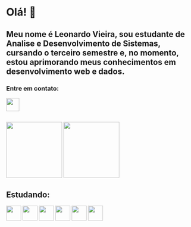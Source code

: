 <!--
**L3oVieira/l3ovieira** is a ✨ _special_ ✨ repository because its `README.md` (this file) appears on your GitHub profile.

Here are some ideas to get you started:

- 🔭 I’m currently working on ...
- 🌱 I’m currently learning ...
- 👯 I’m looking to collaborate on ...
- 🤔 I’m looking for help with ...
- 💬 Ask me about ...
- 📫 How to reach me: ...
- 😄 Pronouns: ...
- ⚡ Fun fact: ...
-->

# Olá! 👋
## Meu nome é Leonardo Vieira, sou estudante de Analise e Desenvolvimento de Sistemas, cursando o terceiro semestre e, no momento, estou aprimorando meus conhecimentos em desenvolvimento web e dados.  

### Entre em contato:
<a href="https://www.linkedin.com/in/leonardo-vieira-dsl/"><img width="35px" src="https://cdn.jsdelivr.net/gh/devicons/devicon/icons/linkedin/linkedin-original.svg" /></a>          
##

<div>
  <img height="150em" src="https://github-readme-stats-sigma-five.vercel.app/api?username=L3oVieira&show_icons=true&theme=dark&show_icons=true" />
  <img height="150em" src="https://github-readme-stats-sigma-five.vercel.app/api/top-langs/?username=L3oVieira&layout=compact&show_icons=true&theme=dark" />
</div>

## Estudando:
<div>
  <img width="40px" src="https://cdn.jsdelivr.net/gh/devicons/devicon/icons/python/python-original-wordmark.svg" />      
  <img width="40px" src="https://cdn.jsdelivr.net/gh/devicons/devicon/icons/django/django-plain.svg" />
  <img width="40px" src="https://cdn.jsdelivr.net/gh/devicons/devicon/icons/javascript/javascript-plain.svg" />

  <!-- <img width="40px" src="https://cdn.jsdelivr.net/gh/devicons/devicon/icons/react/react-original-wordmark.svg" /> -->

  <img width="40px" src="https://cdn.jsdelivr.net/gh/devicons/devicon/icons/csharp/csharp-original.svg" />
  <img width="40px" src="https://cdn.jsdelivr.net/gh/devicons/devicon/icons/dotnetcore/dotnetcore-original.svg" />        
  <img width="40px" src="https://cdn.jsdelivr.net/gh/devicons/devicon/icons/angularjs/angularjs-original.svg" />
        
  <!-- <img width="40px" src="https://cdn.jsdelivr.net/gh/devicons/devicon/icons/kotlin/kotlin-original.svg" />
     <img width="40px" src="https://cdn.jsdelivr.net/gh/devicons/devicon/icons/android/android-original-wordmark.svg" />
  -->             
</div> 
